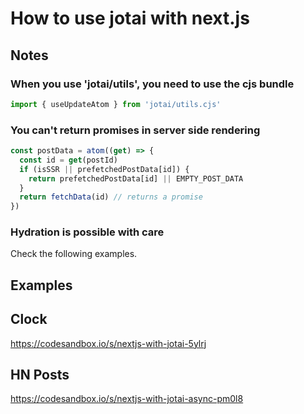 # How to use jotai with next.js

## Notes

### When you use 'jotai/utils', you need to use the cjs bundle

```js
import { useUpdateAtom } from 'jotai/utils.cjs'
```

### You can't return promises in server side rendering

```js
const postData = atom((get) => {
  const id = get(postId)
  if (isSSR || prefetchedPostData[id]) {
    return prefetchedPostData[id] || EMPTY_POST_DATA
  }
  return fetchData(id) // returns a promise
})
```

### Hydration is possible with care

Check the following examples.

## Examples

## Clock

https://codesandbox.io/s/nextjs-with-jotai-5ylrj

## HN Posts

https://codesandbox.io/s/nextjs-with-jotai-async-pm0l8
